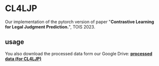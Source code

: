 # CL4LJP
Our implementation of the pytorch version of paper "**Contrastive Learning for Legal Judgment Prediction.**", TOIS 2023.

## usage
You also download the processed data form our Google Drive: [**processed data (for CL4LJP)**](https://drive.google.com/file/d/1-RWqJxCW_agYzb-TFA2l2iB2SNfE4fR9/view?usp=share_link)
